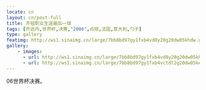 ```yaml
---
locate: cn
layout: cn/post-full
title: 齐祖职业生涯最后一球
tags: [齐达内,世界杯,决赛,"2006",点球,法国,意大利,勺子]
type: gallery
featimg: http://ws1.sinaimg.cn/large/7bb8bd97gy1fxb4vd8y20g20dw05khdw.gif
gallery:
    - images:
      - url: http://ws1.sinaimg.cn/large/7bb8bd97gy1fxb4vd8y20g20dw05khdw.gif
      - url: http://ws1.sinaimg.cn/large/7bb8bd97gy1fxb4vctdl2g20dw05ke83.gif
---
```


06世界杯决赛。